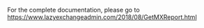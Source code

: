 For the complete documentation, please go to https://www.lazyexchangeadmin.com/2018/08/GetMXReport.html